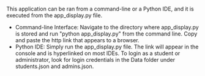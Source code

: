 This application can be ran from a command-line or a Python IDE, and it is executed from the app_display.py file.
- Command-line Interface: Navigate to the directory where app_display.py is stored and run "python app_display.py" from the command line. Copy and paste the http link that appears to a browser.
- Python IDE: Simply run the app_display.py file. The link will appear in the console and is hyperlinked on most IDEs.
To login as a student or administrator, look for login credentials in the Data folder under students.json and admins.json.
